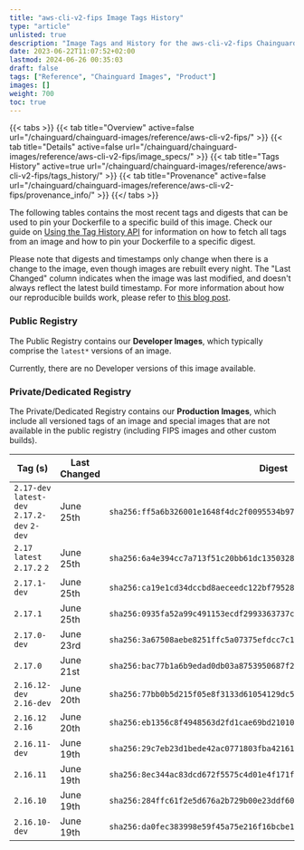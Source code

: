 ```yaml
---
title: "aws-cli-v2-fips Image Tags History"
type: "article"
unlisted: true
description: "Image Tags and History for the aws-cli-v2-fips Chainguard Image"
date: 2023-06-22T11:07:52+02:00
lastmod: 2024-06-26 00:35:03
draft: false
tags: ["Reference", "Chainguard Images", "Product"]
images: []
weight: 700
toc: true
---
```


{{< tabs >}}
{{< tab title="Overview" active=false url="/chainguard/chainguard-images/reference/aws-cli-v2-fips/" >}}
{{< tab title="Details" active=false url="/chainguard/chainguard-images/reference/aws-cli-v2-fips/image_specs/" >}}
{{< tab title="Tags History" active=true url="/chainguard/chainguard-images/reference/aws-cli-v2-fips/tags_history/" >}}
{{< tab title="Provenance" active=false url="/chainguard/chainguard-images/reference/aws-cli-v2-fips/provenance_info/" >}}
{{</ tabs >}}

The following tables contains the most recent tags and digests that can be used to pin your Dockerfile to a specific build of this image. Check our guide on [Using the Tag History API](/chainguard/chainguard-images/using-the-tag-history-api/) for information on how to fetch all tags from an image and how to pin your Dockerfile to a specific digest.

Please note that digests and timestamps only change when there is a change to the image, even though images are rebuilt every night. The "Last Changed" column indicates when the image was last modified, and doesn't always reflect the latest build timestamp. For more information about how our reproducible builds work, please refer to [this blog post](https://www.chainguard.dev/unchained/reproducing-chainguards-reproducible-image-builds).

### Public Registry
The Public Registry contains our **Developer Images**, which typically comprise the `latest*` versions of an image.

Currently, there are no Developer versions of this image available.

### Private/Dedicated Registry
The Private/Dedicated Registry contains our **Production Images**, which include all versioned tags of an image and special images that are not available in the public registry (including FIPS images and other custom builds).

| Tag (s)                                       | Last Changed | Digest                                                                    |
|-----------------------------------------------|--------------|---------------------------------------------------------------------------|
|  `2.17-dev` `latest-dev` `2.17.2-dev` `2-dev` | June 25th    | `sha256:ff5a6b326001e1648f4dc2f0095534b975c5c187d277b4aa6ae4db085b965892` |
|  `2.17` `latest` `2.17.2` `2`                 | June 25th    | `sha256:6a4e394cc7a713f51c20bb61dc1350328e78c41fed8578525ef2c781fe477f38` |
|  `2.17.1-dev`                                 | June 25th    | `sha256:ca19e1cd34dccbd8aeceedc122bf795283cdea31cfcc715bdc8cf09ccfc95b29` |
|  `2.17.1`                                     | June 25th    | `sha256:0935fa52a99c491153ecdf2993363737ccdd72a5a7938f4fdd37d6540d221bd7` |
|  `2.17.0-dev`                                 | June 23rd    | `sha256:3a67508aebe8251ffc5a07375efdcc7c1166477df26c4d242bd2e0dbb7242f50` |
|  `2.17.0`                                     | June 21st    | `sha256:bac77b1a6b9edad0db03a8753950687f213393351ec6d17cb6b95ae9dcfa85bb` |
|  `2.16.12-dev` `2.16-dev`                     | June 20th    | `sha256:77bb0b5d215f05e8f3133d61054129dc56a58e2c28f7d49661e4567bd69f6800` |
|  `2.16.12` `2.16`                             | June 20th    | `sha256:eb1356c8f4948563d2fd1cae69bd21010200f3790f294ac4b455c2d39bc2cf66` |
|  `2.16.11-dev`                                | June 19th    | `sha256:29c7eb23d1bede42ac0771803fba421616ca822528232cd85dcacdf8693328d0` |
|  `2.16.11`                                    | June 19th    | `sha256:8ec344ac83dcd672f5575c4d01e4f171ff2be94406e04d180141e39ea819e44e` |
|  `2.16.10`                                    | June 19th    | `sha256:284ffc61f2e5d676a2b729b00e23ddf601a2b44230d58db15402f3ca8b83859d` |
|  `2.16.10-dev`                                | June 19th    | `sha256:da0fec383998e59f45a75e216f16bcbe1f05d84f06954c7277a36a0f05071242` |

